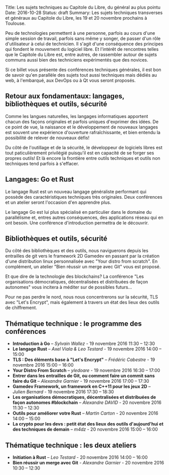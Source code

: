 Title: Les sujets techniques au Capitole du Libre, du général au plus pointu 
Date: 2016-10-28
Status: draft
Summary: Les sujets techniques transverses et généraux au Capitole du Libre, les 19 et 20 novembre prochains à Toulouse.

Peu de technologies permettent à une personne, parfois au cours d'une simple session de travail, parfois sans même y songer, de passer d'un rôle d'utilisateur à celui de technicien. Il s'agit d'une conséquence des principes qui fondent le mouvement du logiciel libre. Et l'intérêt de rencontres telles que le Capitole du Libre est, entre autres, de rassembler autour de sujets communs aussi bien des techniciens expérimentés que des novices.

Si ce billet vous présente des conférences techniques générales, il est bon de savoir qu'en parallèle des sujets tout aussi techniques mais dédiés au web, à l'embarqué, aux DevOps ou à Qt vous seront proposés.

## Retour aux fondamentaux: langages, bibliothèques et outils, sécurité

Comme les langues naturelles, les langages informatiques apportent chacun des façons originales et parfois uniques d'exprimer des idées. De ce point de vue, la naissance et le développement de nouveaux langages est souvent une expérience d'ouverture rafraîchissante, et bien entendu la possibilité de relever de nouveaux défis!

Du côté de l'outillage et de la sécurité, le développeur de logiciels libres est tout paticulièrement privilégié puisqu'il est en capacité de se forger ses propres outils! Et là encore la frontière entre outils techniques et outils non techniques tend parfois à s'effacer.

## Langages: Go et Rust

Le langage Rust est un nouveau langage généraliste performant qui possède des caractéristiques techniques très originales. Deux conférences et un atelier seront l'occasion d'en apprendre plus.

Le langage Go est lui plus spécialisé en particulier dans le domaine du parallélisme et, entres autres conséquences, des applications réseau qui en ont besoin. Une conférence d'introduction permettra de le découvrir. 

## Bibliothèques et outils, sécurité

Du côté des bibliothèques et des outils, nous naviguerons depuis les entrailles de git vers le framework 2D Gamedev en passant par la création d'une distribution linux personnalisée avec "Your distro from scratch". En complément, un atelier "Bien réussir un merge avec Git" vous est proposé.

Et que dire de la technologie des blockchains? La conférence "Les organisations démocratiques, décentralisées et distribuées de façon autonomes" vous incitera à méditer sur de possibles futurs...

Pour ne pas perdre le nord, nous nous concentrerons sur la sécurité, TLS avec "Let's Encrypt", mais également à travers un état des lieux des outils de chiffrement.

## Thématique technique : le programme des conférences

* **Introduction à Go** – *Sylvain Wallez* - 19 novembre 2016 11:30 – 12:30
* **Le langage Rust** – *Axel Viala & Leo Testard* - 19 novembre 2016 14:00 – 15:00
* **TLS : Des éléments base à "Let's Encrypt"** – *Frédéric Cabestre* - 19 novembre 2016 15:00 – 16:00
* **Your Distro From Scratch** – *yledoare* - 19 novembre 2016 16:30 – 17:00
* **Entrer dans les entrailles de Git, ou comment faire un commit sans faire du Git** – *Alexandre Garnier* - 19 novembre 2016 17:00 – 17:30
* **Gamedev Framework, un framework en C++11 pour les jeux 2D** – *Julien Bernard* - 19 novembre 2016 17:30 – 18:30
* **Les organisations démocratiques, décentralisées et distribuées de façon autonomes #blockchain** – *Alexandre DAVID* - 20 novembre 2016 11:30 – 12:30
* **Outils pour améliorer votre Rust** – *Martin Carton* - 20 novembre 2016 14:00 – 15:00
* **La crypto pour les devs : petit état des lieux des outils d'aujourd'hui et des techniques de demain** – *m4dz* - 20 novembre 2016 15:00 – 16:00

## Thématique technique : les deux ateliers

* **Initiation à Rust** – *Leo Testard* - 20 novembre 2016 14:00 – 16:00
* **Bien réussir un merge avec Git** - *Alexandre Garnier* - 20 novembre 2016 10:30 – 12:30

